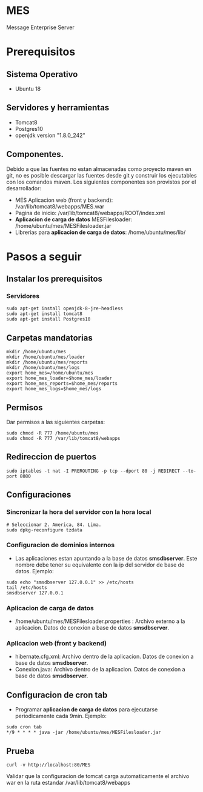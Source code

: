 # MES
Message Enterprise Server

# Prerequisitos

## Sistema Operativo
* Ubuntu 18

## Servidores y herramientas
* Tomcat8
* Postgres10
* openjdk version "1.8.0_242"

## Componentes. 
Debido a que las fuentes no estan almacenadas como proyecto maven en git, no es posible descargar las fuentes desde git y construir los ejecutables con los comandos maven. Los siguientes componentes son provistos por el desarrollador:
* MES Aplicacion web (front y backend): /var/lib/tomcat8/webapps/MES.war 
* Pagina de inicio: /var/lib/tomcat8/webapps/ROOT/index.xml 
* **Aplicacion de carga de datos** MESFilesloader: /home/ubuntu/mes/MESFilesloader.jar 
* Librerias para **aplicacion de carga de datos**: /home/ubuntu/mes/lib/<librerias de __MESFilesloader__>

# Pasos a seguir
## Instalar los prerequisitos


### Servidores
```
sudo apt-get install openjdk-8-jre-headless
sudo apt-get install tomcat8
sudo apt-get install Postgres10
```


## Carpetas mandatorias
```
mkdir /home/ubuntu/mes
mkdir /home/ubuntu/mes/loader
mkdir /home/ubuntu/mes/reports
mkdir /home/ubuntu/mes/logs
export home_mes=/home/ubuntu/mes
export home_mes_loader=$home_mes/loader
export home_mes_reports=$home_mes/reports
export home_mes_logs=$home_mes/logs
```

## Permisos
Dar permisos a las siguientes carpetas:
```
sudo chmod -R 777 /home/ubuntu/mes
sudo chmod -R 777 /var/lib/tomcat8/webapps
```

## Redireccion de puertos
```
sudo iptables -t nat -I PREROUTING -p tcp --dport 80 -j REDIRECT --to-port 8080
```
## Configuraciones
### Sincronizar la hora del servidor con la hora local
```
# Seleccionar 2. America, 84. Lima.
sudo dpkg-reconfigure tzdata

```
### Configuracion de dominios internos
* Las aplicaciones estan apuntando a la base de datos __smsdbserver__. Este nombre debe tener su equivalente con la ip del servidor de base de datos. Ejemplo: 

```
sudo echo "smsdbserver 127.0.0.1" >> /etc/hosts
tail /etc/hosts
smsdbserver 127.0.0.1
```
### **Aplicacion de carga de datos**
* /home/ubuntu/mes/MESFilesloader.properties : Archivo externo a la aplicacion. Datos de conexion a base de datos __smsdbserver__.

### Aplicacion web (front y backend)
* hibernate.cfg.xml: Archivo dentro de la aplicacion. Datos de conexion a base de datos __smsdbserver__.
* Conexion.java: Archivo dentro de la aplicacion. Datos de conexion a base de datos __smsdbserver__. 

## Configuracion de cron tab
* Programar **aplicacion de carga de datos** para ejecutarse periodicamente cada 9min. Ejemplo:
```
sudo cron tab
*/9 * * * * java -jar /home/ubuntu/mes/MESFilesloader.jar
```



## Prueba
```
curl -v http://localhost:80/MES
```
Validar que la configuracion de tomcat carga automaticamente el archivo war en la ruta estandar /var/lib/tomcat8/webapps
